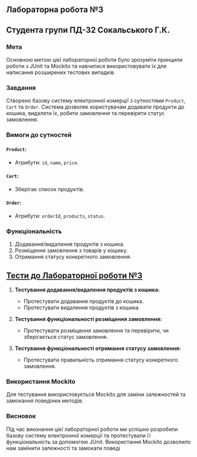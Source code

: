 ## Лабораторна робота №3
## Студента групи ПД-32 Сокальського Г.К. 

### Мета

Основною метою цієї лабораторної роботи було зрозуміти принципи роботи з JUnit та Mockito та навчитися використовувати їх для написання розширених тестових випадків.

### Завдання

Створено базову систему електронної комерції з сутностями `Product`, `Cart` та `Order`. Система дозволяє користувачам додавати продукти до кошика, видаляти їх, робити замовлення та перевіряти статус замовлення.

### Вимоги до сутностей

#### `Product`:
- Атрибути: `id`, `name`, `price`.

#### `Cart`:
- Зберігає список продуктів.

#### `Order`:
- Атрибути: `orderId`, `products`, `status`.

### Функціональність

1. Додавання/видалення продуктів з кошика.
2. Розміщення замовлення з товарів у кошику.
3. Отримання статусу конкретного замовлення.

## [Тести до Лабораторної роботи №3]()


1. **Тестування додавання/видалення продуктів з кошика:**
   - Протестувати додавання продуктів до кошика.
   - Протестувати видалення продуктів з кошика.

2. **Тестування функціональності розміщення замовлення:**
   - Протестувати розміщення замовлення та перевірити, чи зберігається статус замовлення.

3. **Тестування функціональності отримання статусу замовлення:**
   - Протестувати правильність отримання статусу конкретного замовлення.

### Використання Mockito

Для тестування використовується Mockito для заміни залежностей та замокання поведінки методів.

### Висновок

Під час виконання цієї лабораторної роботи ми успішно розробили базову систему електронної комерції та протестували її функціональність за допомогою JUnit. Використання Mockito дозволило нам замінити залежності та замокати поведі
